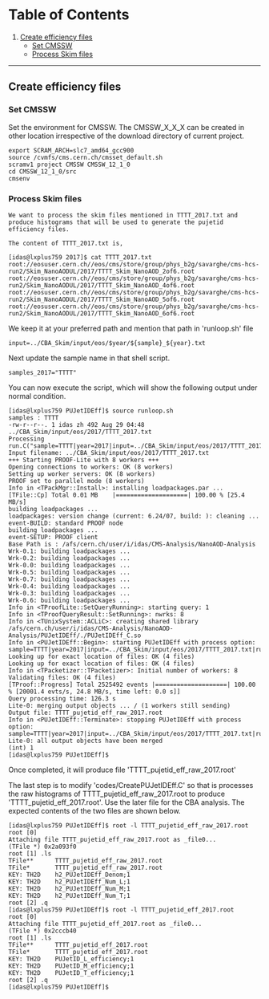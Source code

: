 # Table of Contents
1. [Create efficiency files](#Create-efficiency-files)
   - [Set CMSSW](#set-cmssw)
   - [Process Skim files](#process-skim-files)


---
## Create efficiency files

### Set CMSSW

Set the environment for CMSSW. The CMSSW_X_X_X can be created in other location irrespective of the download directory of current project. 

   ```console
   export SCRAM_ARCH=slc7_amd64_gcc900
   source /cvmfs/cms.cern.ch/cmsset_default.sh
   scramv1 project CMSSW CMSSW_12_1_0
   cd CMSSW_12_1_0/src
   cmsenv
   ```

### Process Skim files

    We want to process the skim files mentioned in TTTT_2017.txt and produce histograms that will be used to generate the pujetid efficiency files.

    The content of TTTT_2017.txt is,
    
   ```console
   [idas@lxplus759 2017]$ cat TTTT_2017.txt 
   root://eosuser.cern.ch//eos/cms/store/group/phys_b2g/savarghe/cms-hcs-run2/Skim_NanoAODUL/2017/TTTT_Skim_NanoAOD_2of6.root
   root://eosuser.cern.ch//eos/cms/store/group/phys_b2g/savarghe/cms-hcs-run2/Skim_NanoAODUL/2017/TTTT_Skim_NanoAOD_4of6.root
   root://eosuser.cern.ch//eos/cms/store/group/phys_b2g/savarghe/cms-hcs-run2/Skim_NanoAODUL/2017/TTTT_Skim_NanoAOD_5of6.root
   root://eosuser.cern.ch//eos/cms/store/group/phys_b2g/savarghe/cms-hcs-run2/Skim_NanoAODUL/2017/TTTT_Skim_NanoAOD_6of6.root
   ```

   We keep it at your preferred path and mention that path in 'runloop.sh' file
   ```console
   input=../CBA_Skim/input/eos/$year/${sample}_${year}.txt
   ```
   Next update the sample name in that shell script.
   ```console
   samples_2017="TTTT"
   ````

   You can now execute the script, which will show the following output under normal condition.
   ```console
   [idas@lxplus759 PUJetIDEff]$ source runloop.sh 
   samples : TTTT
   -rw-r--r--. 1 idas zh 492 Aug 29 04:48 ../CBA_Skim/input/eos/2017/TTTT_2017.txt
   Processing run.C("sample=TTTT|year=2017|input=../CBA_Skim/input/eos/2017/TTTT_2017.txt|run=prod|mode=proof|workers=8")...
   Input filename: ../CBA_Skim/input/eos/2017/TTTT_2017.txt
   +++ Starting PROOF-Lite with 8 workers +++
   Opening connections to workers: OK (8 workers)                 
   Setting up worker servers: OK (8 workers)                 
   PROOF set to parallel mode (8 workers)
   Info in <TPackMgr::Install>: installing loadpackages.par ...
   [TFile::Cp] Total 0.01 MB	|====================| 100.00 % [25.4 MB/s]
   building loadpackages ...
   loadpackages: version change (current: 6.24/07, build: ): cleaning ... 
   event-BUILD: standard PROOF node
   building loadpackages ...
   event-SETUP: PROOF client
   Base Path is : /afs/cern.ch/user/i/idas/CMS-Analysis/NanoAOD-Analysis
   Wrk-0.1: building loadpackages ...
   Wrk-0.2: building loadpackages ...
   Wrk-0.0: building loadpackages ...
   Wrk-0.5: building loadpackages ...
   Wrk-0.7: building loadpackages ...
   Wrk-0.4: building loadpackages ...
   Wrk-0.3: building loadpackages ...
   Wrk-0.6: building loadpackages ...
   Info in <TProofLite::SetQueryRunning>: starting query: 1
   Info in <TProofQueryResult::SetRunning>: nwrks: 8
   Info in <TUnixSystem::ACLiC>: creating shared library /afs/cern.ch/user/i/idas/CMS-Analysis/NanoAOD-Analysis/PUJetIDEff/./PUJetIDEff_C.so
   Info in <PUJetIDEff::Begin>: starting PUJetIDEff with process option: sample=TTTT|year=2017|input=../CBA_Skim/input/eos/2017/TTTT_2017.txt|run=prod|mode=proof|workers=8
   Looking up for exact location of files: OK (4 files)                 
   Looking up for exact location of files: OK (4 files)                 
   Info in <TPacketizer::TPacketizer>: Initial number of workers: 8
   Validating files: OK (4 files)                 
   [TProof::Progress] Total 2525492 events |====================| 100.00 % [20001.4 evts/s, 24.8 MB/s, time left: 0.0 s]]
   Query processing time: 126.3 s
   Lite-0: merging output objects ... / (1 workers still sending)   
   Output file: TTTT_pujetid_eff_raw_2017.root
   Info in <PUJetIDEff::Terminate>: stopping PUJetIDEff with process option: sample=TTTT|year=2017|input=../CBA_Skim/input/eos/2017/TTTT_2017.txt|run=prod|mode=proof|workers=8
   Lite-0: all output objects have been merged                                                         
   (int) 1
   [idas@lxplus759 PUJetIDEff]$
   ```

   Once completed, it will produce file 'TTTT_pujetid_eff_raw_2017.root'

   The last step is to modify 'codes/CreatePUJetIDEff.C' so that is processes the raw histograms of TTTT_pujetid_eff_raw_2017.root to produce 'TTTT_pujetid_eff_2017.root'. Use the later file for the CBA analysis.
   The expected contents of the two files are shown below.

   ```console
   [idas@lxplus759 PUJetIDEff]$ root -l TTTT_pujetid_eff_raw_2017.root 
   root [0] 
   Attaching file TTTT_pujetid_eff_raw_2017.root as _file0...
   (TFile *) 0x2a093f0
   root [1] .ls
   TFile**		TTTT_pujetid_eff_raw_2017.root	
   TFile*		TTTT_pujetid_eff_raw_2017.root	
   KEY: TH2D	h2_PUJetIDEff_Denom;1	
   KEY: TH2D	h2_PUJetIDEff_Num_L;1	
   KEY: TH2D	h2_PUJetIDEff_Num_M;1	
   KEY: TH2D	h2_PUJetIDEff_Num_T;1	
   root [2] .q
   [idas@lxplus759 PUJetIDEff]$ root -l TTTT_pujetid_eff_2017.root 
   root [0] 
   Attaching file TTTT_pujetid_eff_2017.root as _file0...
   (TFile *) 0x2cccb40
   root [1] .ls
   TFile**		TTTT_pujetid_eff_2017.root	
   TFile*		TTTT_pujetid_eff_2017.root	
   KEY: TH2D	PUJetID_L_efficiency;1	
   KEY: TH2D	PUJetID_M_efficiency;1	
   KEY: TH2D	PUJetID_T_efficiency;1	
   root [2] .q
   [idas@lxplus759 PUJetIDEff]$
   ```
   
